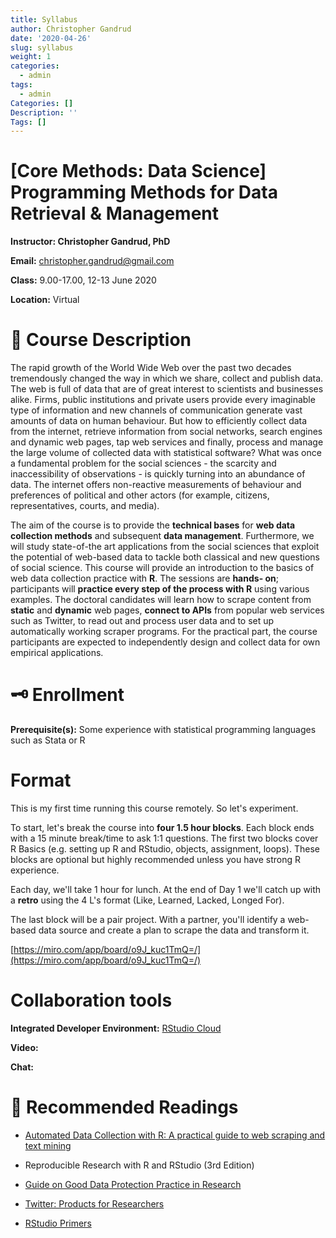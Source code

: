 ```yaml
---
title: Syllabus
author: Christopher Gandrud
date: '2020-04-26'
slug: syllabus
weight: 1
categories:
  - admin
tags:
  - admin
Categories: []
Description: ''
Tags: []
---
```


# [Core Methods: Data Science] Programming Methods for Data Retrieval & Management

**Instructor: Christopher Gandrud, PhD**

**Email:** christopher.gandrud@gmail.com

**Class:** 9.00-17.00, 12-13 June 2020

**Location:** Virtual

# 📜 Course Description

The rapid growth of the World Wide Web over the past two decades tremendously changed the way in which we share, collect and publish data. The web is full of data that are of great interest to scientists and businesses alike. Firms, public institutions and private users provide every imaginable type of information and new channels of communication generate vast amounts of data on human behaviour. But how to efficiently collect data from the internet, retrieve information from social networks, search engines and dynamic web pages, tap web services and finally, process and manage the large volume of collected data with statistical software? What was once a fundamental problem for the social sciences - the scarcity and inaccessibility of observations - is quickly turning into an abundance of data. The internet offers non-reactive measurements of behaviour and preferences of political and other actors (for example, citizens, representatives, courts, and media). 

The aim of the course is to provide the **technical bases** for **web data collection methods** and subsequent **data management**. Furthermore, we will study state-of-the art applications from the social sciences that exploit the potential of web-based data to tackle both classical and new questions of social science. This course will provide an introduction to the basics of web data collection practice with **R**. The sessions are **hands- on**; participants will **practice every step of the process with R** using various examples. The doctoral candidates will learn how to scrape content from **static** and **dynamic** web pages, **connect to APIs** from popular web services such as Twitter, to read out and process user data and to set up automatically working scraper programs. For the practical part, the course participants are expected to independently design and collect data for own empirical applications.

# 🗝 Enrollment

**Prerequisite(s):** Some experience with statistical programming languages such as Stata or R

# Format

This is my first time running this course remotely. So let's experiment. 

To start, let's break the course into **four 1.5 hour blocks**. Each block ends with a 15 minute break/time to ask 1:1 questions. The first two blocks cover R Basics (e.g. setting up R and RStudio, objects, assignment, loops). These blocks are optional but highly recommended unless you have strong R experience.

Each day, we'll take 1 hour for lunch. At the end of Day 1 we'll catch up with a **retro** using the 4 L's format (Like, Learned, Lacked, Longed For). 

The last block will be a pair project. With a partner, you'll identify a web-based data source and create a plan to scrape the data and transform it. 

[https://miro.com/app/board/o9J_kuc1TmQ=/](https://miro.com/app/board/o9J_kuc1TmQ=/)

# Collaboration tools

**Integrated Developer Environment:** [RStudio Cloud](https://rstudio.cloud/project/1140732)

**Video:** 

**Chat:**

# 📖 Recommended Readings

- [Automated Data Collection with R: A practical guide to web scraping and text mining](https://onlinelibrary.wiley.com/doi/book/10.1002/9781118834732)

- Reproducible Research with R and RStudio (3rd Edition)

- [Guide on Good Data Protection Practice in Research](https://www.eui.eu/Documents/ServicesAdmin/DeanOfStudies/ResearchEthics/Guide-Data-Protection-Research.pdf)

- [Twitter: Products for Researchers](https://developer.twitter.com/en/use-cases/academic-researchers/products-for-researchers)

- [RStudio Primers](https://rstudio.cloud/learn/primers)

